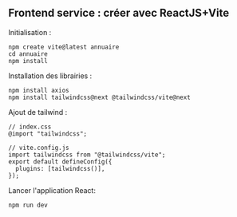 ## Frontend service : créer avec ReactJS+Vite

Initialisation :
```
npm create vite@latest annuaire
cd annuaire
npm install
```

Installation des librairies :
```
npm install axios
npm install tailwindcss@next @tailwindcss/vite@next
```

Ajout de tailwind :
```
// index.css
@import "tailwindcss";
```
```
// vite.config.js
import tailwindcss from "@tailwindcss/vite";
export default defineConfig({
  plugins: [tailwindcss()],
});
```

Lancer l'application React:
```
npm run dev
```